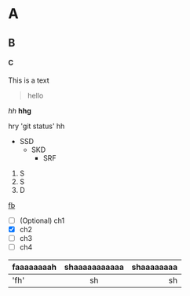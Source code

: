 # A
## B
#### C
This is a text
>hello

_hh_
**hhg**

hry 'git status' hh


- SSD
  - SKD
    - SRF

1. S
2. S
3. D


[fb](HTTPS://www.facebook.com)


- [ ] (Optional) ch1
- [x] ch2
- [ ] ch3
- [ ] ch4

| faaaaaaaah | shaaaaaaaaaaa | shaaaaaaaa |
| :--- | :---: | ---: |
| 'fh' | sh | sh |

